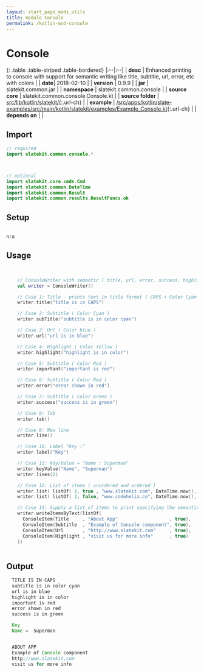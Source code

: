 ```yaml
---
layout: start_page_mods_utils
title: module Console
permalink: /kotlin-mod-console
---
```


# Console

{: .table .table-striped .table-bordered}
|:--|:--|
| **desc** | Enhanced printing to console with support for semantic writing like title, subtitle, url, error, etc with colors | 
| **date**| 2018-02-10 |
| **version** | 0.9.9  |
| **jar** | slatekit.common.jar  |
| **namespace** | slatekit.common.console  |
| **source core** | slatekit.common.console.Console.kt  |
| **source folder** | [src/lib/kotlin/slatekit/](https://github.com/code-helix/slatekit/tree/master/src/lib/kotlin/slatekit/){:.url-ch}  |
| **example** | [/src/apps/kotlin/slate-examples/src/main/kotlin/slatekit/examples/Example_Console.kt](https://github.com/code-helix/slatekit/tree/master/src/lib/kotlin/slatekit-examples/src/main/kotlin/slatekit/examples/Example_Console.kt){:.url-ch} |
| **depends on** |   |

## Import
```kotlin 
// required 
import slatekit.common.console.*



// optional 
import slatekit.core.cmds.Cmd
import slatekit.common.DateTime
import slatekit.common.Result
import slatekit.common.results.ResultFuncs.ok


```

## Setup
```kotlin

n/a

```

## Usage
```kotlin


    // ConsoleWriter with semantic ( title, url, error, success, highlight ) writing.
    val writer = ConsoleWriter()

    // Case 1: Title - prints text in title format ( CAPS + Color Cyan )
    writer.title("title is in CAPS")

    // Case 2: Subtitle ( Color Cyan )
    writer.subTitle("subtitle is in color cyan")

    // Case 3: Url ( Color blue )
    writer.url("url is in blue")

    // Case 4: Highlight ( Color Yellow )
    writer.highlight("highlight is in color")

    // Case 5: Subtitle ( Color Red )
    writer.important("important is red")

    // Case 6: Subtitle ( Color Red )
    writer.error("error shown in red")

    // Case 7: Subtitle ( Color Green )
    writer.success("success is in green")

    // Case 8: Tab
    writer.tab()

    // Case 9: New line
    writer.line()

    // Case 10: Label "Key :"
    writer.label("Key")

    // Case 11: Key/Value = "Name : Superman"
    writer.keyValue("Name", "Superman")
    writer.lines(2)

    // Case 12: List of items ( unordered and ordered )
    writer.list( listOf( 1, true , "www.slatekit.com", DateTime.now(), 12.34 ), true)
    writer.list( listOf( 2, false, "www.codehelix.co", DateTime.now(), 56.78 ), true)

    // Case 13: Supply a list of items to print specifying the semantic mode ( title, url, etc )
    writer.writeItemsByText(listOf(
      ConsoleItem(Title     , "About App"                   , true),
      ConsoleItem(Subtitle  , "Example of Console component", true),
      ConsoleItem(Url       , "http://www.slatekit.com"     , true),
      ConsoleItem(Highlight , "visit us for more info"      , true)
    ))
    

```


## Output

```java
  TITLE IS IN CAPS
  subtitle is in color cyan
  url is in blue
  highlight is in color
  important is red
  error shown in red
  success is in green

  Key
  Name =  Superman


  ABOUT APP
  Example of Console component
  http://www.slatekit.com
  visit us for more info

```
  